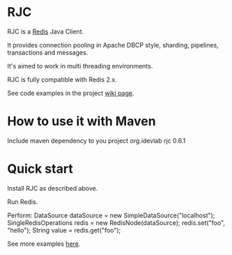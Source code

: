 # RJC
RJC is a [Redis](http://redis.io/) Java Client.

It provides connection pooling in Apache DBCP style, sharding, pipelines, transactions and messages.

It's aimed to work in multi threading environments.

RJC is fully compatible with Redis 2.x.

See code examples in the project [wiki page](https://github.com/e-mzungu/rjc/wiki/Code-examples).

# How to use it with Maven
Include maven dependency to you project
        <dependency>
            <groupId>org.idevlab</groupId>
            <artifactId>rjc</artifactId>
            <version>0.6.1</version>
        </dependency>

# Quick start

Install RJC as described above.

Run Redis.

Perform:
        DataSource dataSource = new SimpleDataSource("localhost");
        SingleRedisOperations redis = new RedisNode(dataSource);
        redis.set("foo", "hello");
        String value = redis.get("foo");

See more examples [here](https://github.com/e-mzungu/rjc/wiki/Code-examples).








